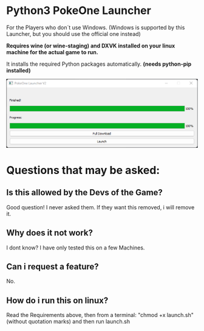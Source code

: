 # Python3 PokeOne Launcher

For the Players who don´t use Windows. (Windows is supported by this Launcher, but you should use the official one instead)

**Requires wine (or wine-staging) and DXVK installed on your linux machine for the actual game to run.**

It installs the required Python packages automatically. **(needs python-pip installed)**

![ScreenShot](/images/main.png)



# Questions that may be asked:

## Is this allowed by the Devs of the Game?
Good question! I never asked them. If they want this removed, i will remove it.

## Why does it not work?
I dont know? I have only tested this on a few Machines.

## Can i request a feature?
No.

## How do i run this on linux?
Read the Requirements above, then from a terminal: "chmod +x launch.sh" (without quotation marks) and then run launch.sh

